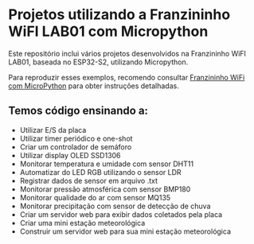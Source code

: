 # Projetos utilizando a Franzininho WiFI LAB01 com Micropython

Este repositório inclui vários projetos desenvolvidos na Franzininho WiFI LAB01, baseada no ESP32-S2, utilizando Micropython.

Para reproduzir esses exemplos, recomendo consultar [Franzininho WiFi com MicroPython](https://embarcados.com.br/serie/franzininho-wifi-com-micropython/) para obter instruções detalhadas.

## Temos código ensinando a:
- Utilizar E/S da placa
- Utilizar timer periódico e one-shot
- Criar um controlador de semáforo
- Utilizar display OLED SSD1306
- Monitorar temperatura e umidade com sensor DHT11
- Automatizar do LED RGB utilizando o sensor LDR
- Registrar dados de sensor em arquivo .txt
- Monitorar pressão atmosférica com sensor BMP180
- Monitorar qualidade do ar com sensor MQ135
- Monitorar precipitação com sensor de detecção de chuva
- Criar um servidor web para exibir dados coletados pela placa
- Criar uma mini estação meteorológica
- Construir um servidor web para sua mini estação meteorológica
